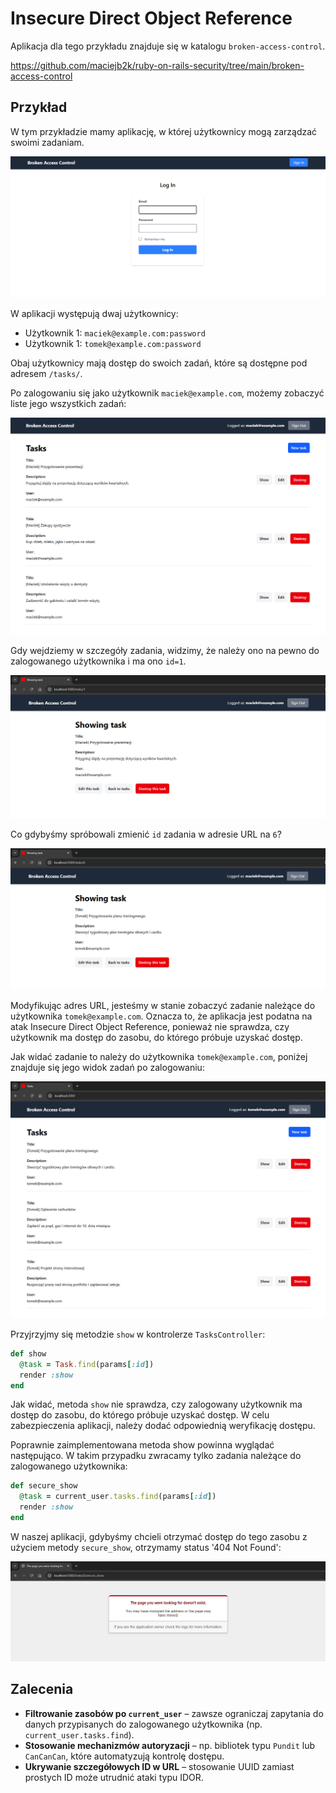 # Insecure Direct Object Reference

Aplikacja dla tego przykładu znajduje się w katalogu `broken-access-control`.

https://github.com/maciejb2k/ruby-on-rails-security/tree/main/broken-access-control

## Przykład

W tym przykładzie mamy aplikację, w której użytkownicy mogą zarządzać swoimi zadaniam.

![](./screenshots/login-empty.png)

W aplikacji występują dwaj użytkownicy:
- Użytkownik 1: `maciek@example.com:password`
- Użytkownik 1: `tomek@example.com:password`

Obaj użytkownicy mają dostęp do swoich zadań, które są dostępne pod adresem `/tasks/`.

Po zalogowaniu się jako użytkownik `maciek@example.com`, możemy zobaczyć liste jego wszystkich zadań:

![](./screenshots/maciek-tasks.png)

Gdy wejdziemy w szczegóły zadania, widzimy, że należy ono na pewno do zalogowanego użytkownika i ma ono `id=1`.

![](./screenshots/maciek-show-task.png)

Co gdybyśmy spróbowali zmienić `id` zadania w adresie URL na `6`?

![](./screenshots/maciek-show-tomek-task-url.png)

Modyfikując adres URL, jesteśmy w stanie zobaczyć zadanie należące do użytkownika `tomek@example.com`. Oznacza to, że aplikacja jest podatna na atak Insecure Direct Object Reference, ponieważ nie sprawdza, czy użytkownik ma dostęp do zasobu, do którego próbuje uzyskać dostęp.

Jak widać zadanie to należy do użytkownika `tomek@example.com`, poniżej znajduje się jego widok zadań po zalogowaniu:

![](./screenshots/tomek-tasks.png)

Przyjrzyjmy się metodzie `show` w kontrolerze `TasksController`:

```ruby
def show
  @task = Task.find(params[:id])
  render :show
end
```

Jak widać, metoda `show` nie sprawdza, czy zalogowany użytkownik ma dostęp do zasobu, do którego próbuje uzyskać dostęp. W celu zabezpieczenia aplikacji, należy dodać odpowiednią weryfikację dostępu.

Poprawnie zaimplementowana metoda show powinna wyglądać następująco. W takim przypadku zwracamy tylko zadania należące do zalogowanego użytkownika:

```ruby
def secure_show
  @task = current_user.tasks.find(params[:id])
  render :show
end
```

W naszej aplikacji, gdybyśmy chcieli otrzymać dostęp do tego zasobu z użyciem metody `secure_show`, otrzymamy status '404 Not Found':

![](./screenshots/maciek-show-task-secure.png)

## Zalecenia

- **Filtrowanie zasobów po `current_user`** – zawsze ograniczaj zapytania do danych przypisanych do zalogowanego użytkownika (np.` current_user.tasks.find`).
- **Stosowanie mechanizmów autoryzacji** – np. bibliotek typu `Pundit` lub `CanCanCan`, które automatyzują kontrolę dostępu.
- **Ukrywanie szczegółowych ID w URL** – stosowanie UUID zamiast prostych ID może utrudnić ataki typu IDOR.

